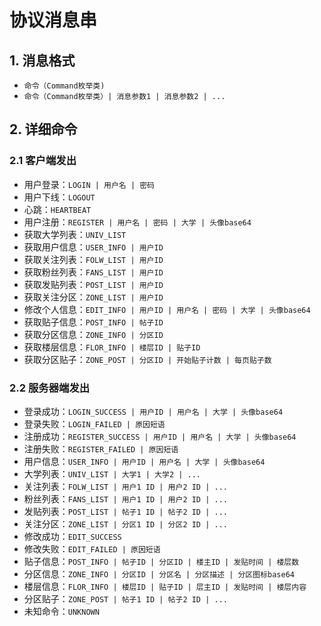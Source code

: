 # 协议消息串

## 1. 消息格式

- `命令（Command枚举类)`
- `命令（Command枚举类）| 消息参数1 | 消息参数2 | ...`

## 2. 详细命令

### 2.1 客户端发出

- 用户登录：`LOGIN | 用户名 | 密码`
- 用户下线：`LOGOUT`
- 心跳：`HEARTBEAT`
- 用户注册：`REGISTER | 用户名 | 密码 | 大学 | 头像base64`
- 获取大学列表：`UNIV_LIST`
- 获取用户信息：`USER_INFO | 用户ID`
- 获取关注列表：`FOLW_LIST | 用户ID`
- 获取粉丝列表：`FANS_LIST | 用户ID`
- 获取发贴列表：`POST_LIST | 用户ID`
- 获取关注分区：`ZONE_LIST | 用户ID`
- 修改个人信息：`EDIT_INFO | 用户ID | 用户名 | 密码 | 大学 | 头像base64`
- 获取贴子信息：`POST_INFO | 帖子ID`
- 获取分区信息：`ZONE_INFO | 分区ID`
- 获取楼层信息：`FLOR_INFO | 楼层ID | 贴子ID`
- 获取分区贴子：`ZONE_POST | 分区ID | 开始贴子计数 | 每页贴子数`

### 2.2 服务器端发出

- 登录成功：`LOGIN_SUCCESS | 用户ID | 用户名 | 大学 | 头像base64`
- 登录失败：`LOGIN_FAILED | 原因短语`
- 注册成功：`REGISTER_SUCCESS | 用户ID | 用户名 | 大学 | 头像base64`
- 注册失败：`REGISTER_FAILED | 原因短语`
- 用户信息：`USER_INFO | 用户ID | 用户名 | 大学 | 头像base64`
- 大学列表：`UNIV_LIST | 大学1 | 大学2 | ...`
- 关注列表：`FOLW_LIST | 用户1 ID | 用户2 ID | ...`
- 粉丝列表：`FANS_LIST | 用户1 ID | 用户2 ID | ...`
- 发贴列表：`POST_LIST | 帖子1 ID | 帖子2 ID | ...`
- 关注分区：`ZONE_LIST | 分区1 ID | 分区2 ID | ...`
- 修改成功：`EDIT_SUCCESS`
- 修改失败：`EDIT_FAILED | 原因短语`
- 贴子信息：`POST_INFO | 帖子ID | 分区ID | 楼主ID | 发贴时间 | 楼层数`
- 分区信息：`ZONE_INFO | 分区ID | 分区名 | 分区描述 | 分区图标base64`
- 楼层信息：`FLOR_INFO | 楼层ID | 贴子ID | 层主ID | 发贴时间 | 楼层内容`
- 分区贴子：`ZONE_POST | 帖子1 ID | 帖子2 ID | ...`
- 未知命令：`UNKNOWN`